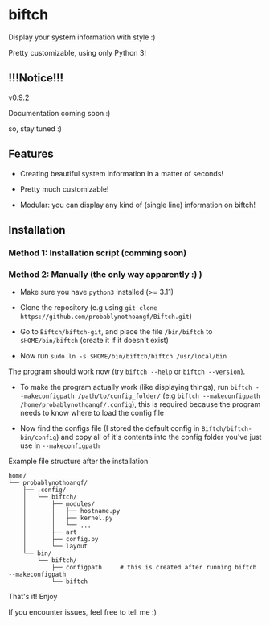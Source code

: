 # biftch
Display your system information with style :)

Pretty customizable, using only Python 3!

## !!!Notice!!!
v0.9.2

Documentation coming soon :)

so, stay tuned :)

## Features

* Creating beautiful system information in a matter of seconds!

* Pretty much customizable!

* Modular: you can display any kind of (single line) information on biftch!

## Installation

### Method 1: Installation script (comming soon)

### Method 2: Manually (the only way apparently :) )

* Make sure you have `python3` installed (>= 3.11)

* Clone the repository (e.g using `git clone https://github.com/probablynothoangf/Biftch.git`)

* Go to `Biftch/biftch-git`, and place the file `/bin/biftch` to `$HOME/bin/biftch` (create it if it doesn't exist)

* Now run `sudo ln -s $HOME/bin/biftch/biftch /usr/local/bin`

The program should work now (try `biftch --help` or `biftch --version`).

* To make the program actually work (like displaying things), run `biftch --makeconfigpath /path/to/config_folder/` (e.g `biftch --makeconfigpath /home/probablynothoangf/.config`), this is required because the program needs to know where to load the config file

* Now find the configs file (I stored the default config in `Biftch/biftch-bin/config`) and copy all of it's contents into the config folder you've just use in `--makeconfigpath`

Example file structure after the installation


```text
home/
└── probablynothoangf/
    ├── .config/
    │   └── biftch/
    │       ├── modules/
    │       │   ├── hostname.py
    │       │   ├── kernel.py
    │       │   └── ...
    │       ├── art
    │       ├── config.py
    │       └── layout 
    └── bin/
        └── biftch/
            ├── configpath     # this is created after running biftch --makeconfigpath
            └── biftch
```

That's it! Enjoy

If you encounter issues, feel free to tell me :)
